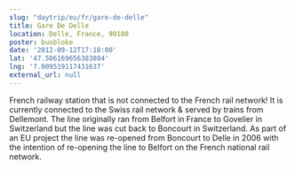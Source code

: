 ```yaml
---
slug: "daytrip/eu/fr/gare-de-delle"
title: Gare De Delle
location: Delle, France, 90100
poster: busbloke
date: '2012-09-12T17:18:00'
lat: '47.506169656383804'
lng: '7.009519117431637'
external_url: null
---
```


French railway station that is not connected to the French rail network! It is currently connected to the Swiss rail network &amp; served by trains from Dellemont. The line originally ran from Belfort in France to Govelier in Switzerland but the line was cut back to Boncourt in Switzerland. As part of an EU project the line was re-opened from Boncourt to Delle in 2006 with the intention of re-opening the line to Belfort on the French national rail network.
